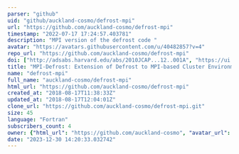 ```yaml
---
parser: "github"
uid: "github/auckland-cosmo/defrost-mpi"
url: "https://github.com/auckland-cosmo/defrost-mpi"
timestamp: "2022-07-17 17:24:57.403781"
description: "MPI version of the defrost code "
avatar: "https://avatars.githubusercontent.com/u/40482857?v=4"
repo_url: "https://github.com/auckland-cosmo/defrost-mpi"
doi: ["http://adsabs.harvard.edu/abs/2010JCAP...12..001A", "https://ui.adsabs.harvard.edu/abs/2011ascl.soft06022A/abstract"]
title: "MPI-Defrost: Extension of Defrost to MPI-based Cluster Environment"
name: "defrost-mpi"
full_name: "auckland-cosmo/defrost-mpi"
html_url: "https://github.com/auckland-cosmo/defrost-mpi"
created_at: "2018-08-17T11:38:33Z"
updated_at: "2018-08-17T12:04:01Z"
clone_url: "https://github.com/auckland-cosmo/defrost-mpi.git"
size: 45
language: "Fortran"
subscribers_count: 4
owner: {"html_url": "https://github.com/auckland-cosmo", "avatar_url": "https://avatars.githubusercontent.com/u/40482857?v=4", "login": "auckland-cosmo", "type": "Organization"}
date: "2023-12-30 14:20:33.032742"
---
```

